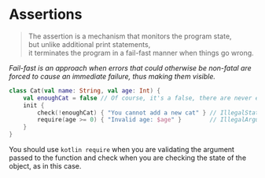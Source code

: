 # Assertions
> The assertion is a mechanism that monitors the program state,  
> but unlike additional print statements,  
> it terminates the program in a fail-fast manner when things go wrong.

_Fail-fast is an approach when errors that could otherwise be non-fatal are forced to cause an immediate failure, thus making them visible._


```kotlin
class Cat(val name: String, val age: Int) {
    val enoughCat = false // Of course, it's a false, there are never enough cats!
    init {
        check(!enoughCat) { "You cannot add a new cat" } // IllegalStateException
        require(age >= 0) { "Invalid age: $age" }        // IllegalArgumentException
    }
}
```
 You should use ```kotlin require``` when you are validating the argument passed to the function and check when you are checking the state of the object, as in this case.
